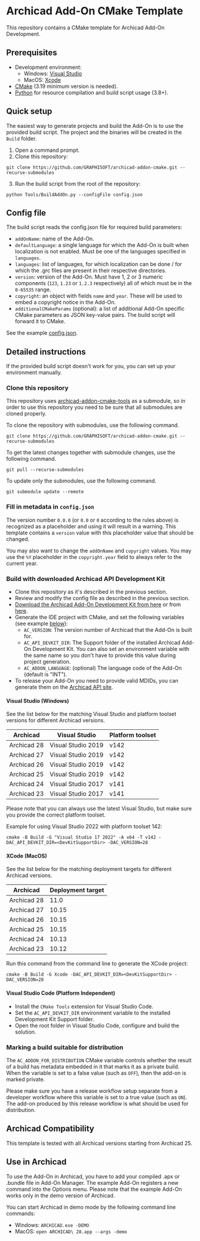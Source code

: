 # Archicad Add-On CMake Template

This repository contains a CMake template for Archicad Add-On Development.

## Prerequisites

- Development environment:
  - Windows: [Visual Studio](https://visualstudio.microsoft.com/downloads/)
  - MacOS: [Xcode](https://developer.apple.com/xcode/resources/)
- [CMake](https://cmake.org) (3.19 minimum version is needed).
- [Python](https://www.python.org) for resource compilation and build script usage (3.8+).

## Quick setup

The easiest way to generate projects and build the Add-On is to use the provided build script. The project and the binaries will be created in the `Build` folder.

1. Open a command prompt.
2. Clone this repository:
```
git clone https://github.com/GRAPHISOFT/archicad-addon-cmake.git --recurse-submodules
```
3. Run the build script from the root of the repository:
```
python Tools/BuildAddOn.py --configFile config.json
```

## Config file

The build script reads the config.json file for required build parameters:

- `addOnName`: name of the Add-On.
- `defaultLanguage`: a single language for which the Add-On is built when localization is not enabled. Must be one of the languages specified in `languages`.
- `languages`: list of languages, for which localization can be done / for which the .grc files are present in their respective directories.
- `version`: version of the Add-On. Must have 1, 2 or 3 numeric components (`123`, `1.23` or `1.2.3` respectively) all of which must be in the `0-65535` range.
- `copyright`: an object with fields `name` and `year`. These will be used to embed a copyright notice in the Add-On.
- `additionalCMakeParams` (optional): a list of additional Add-On specific CMake parameters as JSON key-value pairs. The build script will forward it to CMake.

See the example [config.json](https://github.com/GRAPHISOFT/archicad-addon-cmake/blob/master/config.json).

## Detailed instructions

If the provided build script doesn't work for you, you can set up your environment manually.

### Clone this repository

This repository uses [archicad-addon-cmake-tools](https://github.com/GRAPHISOFT/archicad-addon-cmake-tools) as a submodule, so in order to use this repository you need to be sure that all submodules are cloned properly.

To clone the repository with submodules, use the following command.
```
git clone https://github.com/GRAPHISOFT/archicad-addon-cmake.git --recurse-submodules
```

To get the latest changes together with submodule changes, use the following command.
```
git pull --recurse-submodules
```

To update only the submodules, use the following command.
```
git submodule update --remote
```

### Fill in metadata in `config.json`

The version number `0.0.0` (or `0.0` or `0` according to the rules above) is recognized as a placeholder and using it will result in a warning.
This template contains a `version` value with this placeholder value that should be changed.

You may also want to change the `addOnName` and `copyright` values.
You may use the `%Y` placeholder in the `copyright.year` field to always refer to the current year.

### Build with downloaded Archicad API Development Kit

- Clone this repository as it's described in the previous section.
- Review and modify the config file as described in the previous section.
- [Download the Archicad Add-On Development Kit from here](https://archicadapi.graphisoft.com/downloads/api-development-kit) or from [here](https://github.com/GRAPHISOFT/archicad-api-devkit/releases).
- Generate the IDE project with CMake, and set the following variables (see example [below](#visual-studio-windows)):
  - `AC_VERSION`: The version number of Archicad that the Add-On is built for.
  - `AC_API_DEVKIT_DIR`: The Support folder of the installed Archicad Add-On Development Kit. You can also set an environment variable with the same name so you don't have to provide this value during project generation.
  - `AC_ADDON_LANGUAGE`: (optional) The language code of the Add-On (default is "INT").
- To release your Add-On you need to provide valid MDIDs, you can generate them on the [Archicad API site](https://archicadapi.graphisoft.com/profile/add-ons).

#### Visual Studio (Windows)

See the list below for the matching Visual Studio and platform toolset versions for different Archicad versions.

| Archicad | Visual Studio | Platform toolset |
|---|---|---|
| Archicad 28 | Visual Studio 2019 | v142 |
| Archicad 27 | Visual Studio 2019 | v142 |
| Archicad 26 | Visual Studio 2019 | v142 |
| Archicad 25 | Visual Studio 2019 | v142 |
| Archicad 24 | Visual Studio 2017 | v141 |
| Archicad 23 | Visual Studio 2017 | v141 |

Please note that you can always use the latest Visual Studio, but make sure you provide the correct platform toolset.

Example for using Visual Studio 2022 with platform toolset 142:
```
cmake -B Build -G "Visual Studio 17 2022" -A x64 -T v142 -DAC_API_DEVKIT_DIR=<DevKitSupportDir> -DAC_VERSION=28
```

#### XCode (MacOS)

See the list below for the matching deployment targets for different Archicad versions.

| Archicad | Deployment target |
|---|---|
| Archicad 28 | 11.0 |
| Archicad 27 | 10.15 |
| Archicad 26 | 10.15 |
| Archicad 25 | 10.15 |
| Archicad 24 | 10.13 |
| Archicad 23 | 10.12 |

Run this command from the command line to generate the XCode project:

```
cmake -B Build -G Xcode -DAC_API_DEVKIT_DIR=<DevKitSupportDir> -DAC_VERSION=28
```

#### Visual Studio Code (Platform Independent)

- Install the `CMake Tools` extension for Visual Studio Code.
- Set the `AC_API_DEVKIT_DIR` environment variable to the installed Development Kit Support folder.
- Open the root folder in Visual Studio Code, configure and build the solution.

### Marking a build suitable for distribution

The `AC_ADDON_FOR_DISTRIBUTION` CMake variable controls whether the result of a build has metadata embedded in it that marks it as a private build.
When the variable is set to a false value (such as `OFF`), then the add-on is marked private.

Please make sure you have a release workflow setup separate from a developer workflow where this variable is set to a true value (such as `ON`).
The add-on produced by this release workflow is what should be used for distribution.

## Archicad Compatibility

This template is tested with all Archicad versions starting from Archicad 25.

## Use in Archicad

To use the Add-On in Archicad, you have to add your compiled .apx or .bundle file in Add-On Manager. The example Add-On registers a new command into the Options menu. Please note that the example Add-On works only in the demo version of Archicad.

You can start Archicad in demo mode by the following command line commands:
- Windows: `ARCHICAD.exe -DEMO`
- MacOS: `open ARCHICAD\ 28.app --args -demo`
